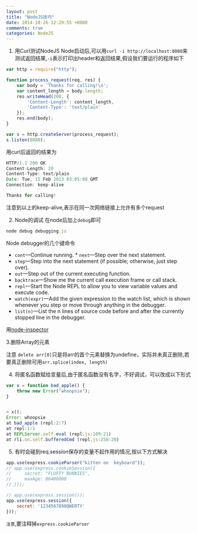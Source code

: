 ```yaml
---
layout: post
title: "NodeJS技巧"
date: 2014-10-26 12:29:55 +0800
comments: true
categories: NodeJS
---
```

1. 用Curl测试NodeJS
Node启动后,可以用`curl -i http://localhost:8080`来测试返回结果,`-i`表示打印出header和返回结果,假设我们要运行的程序如下

```javascript
var http = require("http");

function process_request(req, res) {
    var body = 'Thanks for calling!\n';
    var content_length = body.length;
    res.writeHead(200, {
        'Content-Length': content_length,
        'Content-Type': 'text/plain'
    });
    res.end(body);
}

var s = http.createServer(process_request);
s.listen(8080);
```
用curl后返回的结果为

```javascript
HTTP/1.1 200 OKContent-Length: 20Content-Type: text/plainDate: Tue, 15 Feb 2013 03:05:08 GMT 
Connection: keep-alive
Thanks for calling!
```
注意到以上的keep-alive,表示在同一次网络链接上允许有多个request

2. Node的调试
在node后加上`debug`即可

```javascript
node debug debugging.js
```

Node debugger的几个键命令

* `cont`—Continue running.* `next`—Step over the next statement.* `step`—Step into the next statement (if possible; otherwise, just step over).* `out`—Step out of the current executing function.* `backtrace`—Show me the current call execution frame or call stack.* `repl`—Start the Node REPL to allow you to view variable values and execute code.* `watch(expr)`—Add the given expression to the watch list, which is shown whenever you step or move through anything in the debugger.* `list(n)`—List the n lines of source code before and after the currently stopped line in the debugger.
用[node-inspector](https://github.com/node-inspector/node-inspector)
3.删除Array的元素
注意 `delete arr[0]`只是将arr的首个元素替换为undefine，实际并未真正删除,若要真正删除可用`arr.splice(index, length)`
4. 将匿名函数赋给变量后,由于匿名函数没有名字，不好调试，可以改成以下形式
```javascript
var x = function bad_apple() { 
	throw new Error("whoopsie");}
> x();Error: whoopsieat bad_apple (repl:2:7)at repl:1:1at REPLServer.self.eval (repl.js:109:21) 
at rli.on.self.bufferedCmd (repl.js:258:20)```
5. 有时会碰到req.session保存的变量不起作用的情况,按以下方式解决

```javascript
app.use(express.cookieParser("kitten on  keyboard"));
// app.use(express.cookieSession({
//     secret: "FLUFFY BUNNIES",
//     maxAge: 86400000
// }));

// app.use(express.session());
app.use(express.session({
    secret: '1234567890QWERTY'
}));
```

`注意`,要注释掉`express.cookieParser`